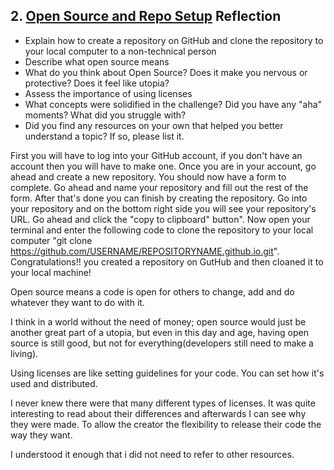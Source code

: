 ## 2. [Open Source and Repo Setup](2_set_up_repo/readme.md) Reflection

* Explain how to create a repository on GitHub and clone the repository to your local computer to a non-technical person
* Describe what open source means
* What do you think about Open Source? Does it make you nervous or protective? Does it feel like utopia?
* Assess the importance of using licenses
* What concepts were solidified in the challenge? Did you have any "aha" moments? What did you struggle with?
* Did you find any resources on your own that helped you better understand a topic? If so, please list it.

First you will have to log into your GitHub account, if you don't have an account then you will have to make one. Once you are in your account, go ahead and create a new repository. You should now have a form to complete. Go ahead and name your repository and fill out the rest of the form. After that's done you can finish by creating the repository. Go into your repository and on the bottom right side you will see your repository's URL. Go ahead and click the "copy to clipboard" button". Now open your terminal and enter the following code to clone the repository to your local computer 
"git clone https://github.com/USERNAME/REPOSITORYNAME.github.io.git". Congratulations!! you created a repository on GutHub and then cloaned it to your local machine!

Open source means a code is open for others to change, add and do whatever they want to do with it.

I think in a world without the need of money; open source would just be another great part of a utopia, but even in this day and age, having open source is still good, but not for everything(developers still need to make a living).

Using licenses are like setting guidelines for your code. You can set how it's used and distributed.

I never knew there were that many different types of licenses. It was quite interesting to read about their differences and afterwards I can see why they were made. To allow the creator the flexibility to release their code the way they want.

I understood it enough that i did not need to refer to other resources.
